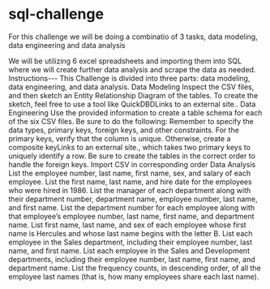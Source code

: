# sql-challenge
For this challenge we will be doing a combinatio of 3 tasks, data modeling, data engineering and data analysis

We will be utilizing 6 excel spreadsheets and importing them into SQL where we will create further data analysis and scrape the data as needed.
Instructions---
This Challenge is divided into three parts: data modeling, data engineering, and data analysis.
Data Modeling
Inspect the CSV files, and then sketch an Entity Relationship Diagram of the tables. To create the sketch, feel free to use a tool like QuickDBDLinks to an external site..
Data Engineering
Use the provided information to create a table schema for each of the six CSV files. Be sure to do the following:
Remember to specify the data types, primary keys, foreign keys, and other constraints.
For the primary keys, verify that the column is unique. Otherwise, create a composite keyLinks to an external site., which takes two primary keys to uniquely identify a row.
Be sure to create the tables in the correct order to handle the foreign keys.
Import CSV in corresponding order
Data Analysis
List the employee number, last name, first name, sex, and salary of each employee.
List the first name, last name, and hire date for the employees who were hired in 1986.
List the manager of each department along with their department number, department name, employee number, last name, and first name.
List the department number for each employee along with that employee’s employee number, last name, first name, and department name.
List first name, last name, and sex of each employee whose first name is Hercules and whose last name begins with the letter B.
List each employee in the Sales department, including their employee number, last name, and first name.
List each employee in the Sales and Development departments, including their employee number, last name, first name, and department name.
List the frequency counts, in descending order, of all the employee last names (that is, how many employees share each last name).
